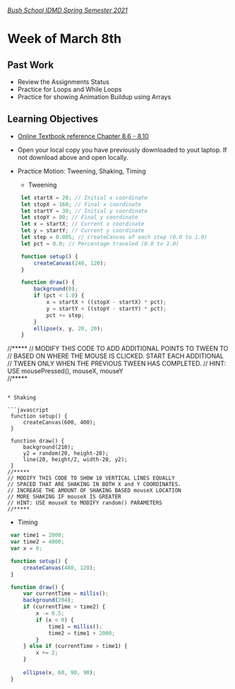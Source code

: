 [_Bush School IDMD Spring Semester 2021_](https://chandrunarayan.github.io/idmd/)

# Week of March 8th

## Past Work
* Review the Assignments Status
* Practice for Loops and While Loops
* Practice for showing Animation Buildup using Arrays


## Learning Objectives
* [Online Textbook reference Chapter 8.6 - 8.10](https://drive.google.com/file/d/18kfdShfj79ISxFTn-iw1ahFTtuFY-KF9/view?usp=sharing)
* Open your local copy you have previously downloaded to yout laptop. If not download above and open locally.
* Practice Motion: Tweening, Shaking, Timing
   * Tweening
 
   ```javascript
    let startX = 20; // Initial x coordinate
    let stopX = 160; // Final x coordinate
    let startY = 30; // Initial y coordinate
    let stopY = 80; // Final y coordinate
    let x = startX; // Current x coordinate
    let y = startY; // Current y coordinate
    let step = 0.005; // createCanvas of each step (0.0 to 1.0)
    let pct = 0.0; // Percentage traveled (0.0 to 1.0)

    function setup() {
        createCanvas(240, 120);
    }

    function draw() {
        background(0);
        if (pct < 1.0) {
            x = startX + ((stopX - startX) * pct);
            y = startY + ((stopY - startY) * pct);
            pct += step;
        }
        ellipse(x, y, 20, 20);
    }
//***** 
// MODIFY THIS CODE TO ADD ADDITIONAL POINTS TO TWEEN TO    
// BASED ON WHERE THE MOUSE IS CLICKED. START EACH ADDITIONAL
// TWEEN ONLY WHEN THE PREVIOUS TWEEN HAS COMPLETED. 
// HINT: USE mousePressed(), mouseX, mouseY  
//*****
   ```

   * Shaking
 
   ```javascript
    function setup() {
        createCanvas(600, 400);
    }

    function draw() {
        background(210);
        y2 = random(20, height-20);
        line(20, height/2, width-20, y2);
    }
//***** 
// MODIFY THIS CODE TO SHOW 10 VERTICAL LINES EQUALLY
// SPACED THAT ARE SHAKING IN BOTH X and Y COORDINATES. 
// INCREASE THE AMOUNT OF SHAKING BASED mouseX LOCATION
// MORE SHAKING IF mouseX IS GREATER  
// HINT: USE mouseX to MODIFY random() PARAMETERS
//*****      
   ```

   * Timing

   ```javascript
    var time1 = 2000;
    var time2 = 4000;
    var x = 0;

    function setup() {
        createCanvas(480, 120);
    }

    function draw() {
        var currentTime = millis();
        background(204);
        if (currentTime > time2) {
            x -= 0.5;
            if (x < 0) {
                time1 = millis();
                time2 = time1 + 2000;
            }
        } else if (currentTime > time1) {
            x += 2;
        }
            
        ellipse(x, 60, 90, 90);
    }
   ```
